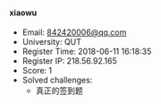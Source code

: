 #### xiaowu  

* Email: 842420006@qq.com  
* University: QUT  
* Register Time: 2018-06-11 16:18:35  
* Register IP: 218.56.92.165  
* Score: 1  
* Solved challenges: 
  * 真正的签到题  
